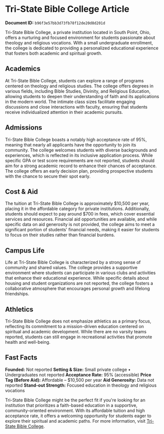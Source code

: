 # Tri-State Bible College Article

**Document ID:** `b96f3e57bb3d73fb78f12de20d8d201d`

Tri-State Bible College, a private institution located in South Point, Ohio, offers a nurturing and focused environment for students passionate about theology and religious vocations. With a small undergraduate enrollment, the college is dedicated to providing a personalized educational experience that fosters both academic and spiritual growth.

## Academics
At Tri-State Bible College, students can explore a range of programs centered on theology and religious studies. The college offers degrees in various fields, including Bible Studies, Divinity, and Religious Education, allowing students to deepen their understanding of faith and its applications in the modern world. The intimate class sizes facilitate engaging discussions and close interactions with faculty, ensuring that students receive individualized attention in their academic pursuits.

## Admissions
Tri-State Bible College boasts a notably high acceptance rate of 95%, meaning that nearly all applicants have the opportunity to join its community. The college welcomes students with diverse backgrounds and experiences, which is reflected in its inclusive application process. While specific GPA or test score requirements are not reported, students should aim for a strong academic record to enhance their chances of acceptance. The college offers an early decision plan, providing prospective students with the chance to secure their spot early.

## Cost & Aid
The tuition at Tri-State Bible College is approximately $10,500 per year, placing it in the affordable category for private institutions. Additionally, students should expect to pay around $700 in fees, which cover essential services and resources. Financial aid opportunities are available, and while specific data on aid generosity is not provided, the college aims to meet a significant portion of students' financial needs, making it easier for students to focus on their studies rather than financial burdens.

## Campus Life
Life at Tri-State Bible College is characterized by a strong sense of community and shared values. The college provides a supportive environment where students can participate in various clubs and activities that enhance their educational experience. While specific details about housing and student organizations are not reported, the college fosters a collaborative atmosphere that encourages personal growth and lifelong friendships.

## Athletics
Tri-State Bible College does not emphasize athletics as a primary focus, reflecting its commitment to a mission-driven education centered on spiritual and academic development. While there are no varsity teams reported, students can still engage in recreational activities that promote health and well-being.

## Fast Facts
**Founded:** Not reported
**Setting & Size:** Small private college • Undergraduates not reported
**Acceptance Rate:** 95% (accessible)
**Price Tag (Before Aid):** Affordable – $10,500 per year
**Aid Generosity:** Data not reported
**Stand-out Strength:** Focused education in theology and religious vocations

Tri-State Bible College might be the perfect fit if you're looking for an institution that prioritizes a faith-based education in a supportive, community-oriented environment. With its affordable tuition and high acceptance rate, it offers a welcoming opportunity for students eager to explore their spiritual and academic paths. For more information, visit [Tri-State Bible College](https://www.petersons.com/college-search/tri-state-bible-college-000_10001377.aspx).
